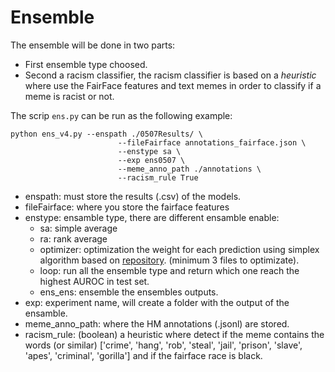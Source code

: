 # Ensemble

The ensemble will be done in two parts:
- First ensemble type choosed.
- Second a racism classifier, the racism classifier is based on a *heuristic* where use the FairFace features and text memes in order to classify if a meme is racist or not.

The scrip `ens.py` can be run as the following example:

```
python ens_v4.py --enspath ./0507Results/ \
                        --fileFairface annotations_fairface.json \
                        --enstype sa \
                        --exp ens0507 \
                        --meme_anno_path ./annotations \
                        --racism_rule True
```

- enspath: must store the results (.csv) of the models.
- fileFairface: where you store the fairface features
- enstype: ensamble type, there are different ensamble enable:
	- sa: simple average
	- ra: rank average
	- optimizer: optimization the weight for each prediction using simplex algorithm based on [repository](https://github.com/chrisstroemel/Simple). (minimum 3 files to optimizate).
	- loop: run all the ensemble type and return which one reach the highest AUROC in test set.
	- ens_ens: ensemble the ensembles outputs.
- exp: experiment name, will create a folder with the output of the ensamble.
- meme_anno_path: where the HM annotations (.jsonl) are stored.
- racism_rule: (boolean) a heuristic where detect if the meme contains the words (or similar) 
	['crime', 'hang', 'rob', 'steal', 'jail', 'prison', 'slave', 'apes', 'criminal', 'gorilla'] and if the fairface race is black.


